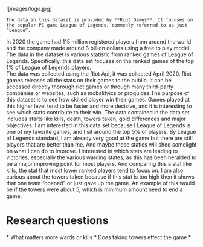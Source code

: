 ![images/logo.jpg]


    The data in this dataset is provided by **Riot Games**. It focuses on the popular PC game League of Legends, commonly referred to as just “League”.
In 2020 the game had 115 million registered players from around the world and the company made around 3 billion dollars using a free to play model. 
The data in the dataset is various statistic from ranked games of League of Legends.  Specifically, this data set focuses on the ranked games of the top 1% of League of Legends players.  
The data was collected using the Riot Api, it was collected April 2020. Riot games releases all the stats on their games to the public. It can be accessed directly thorough riot games or 
through many third-party companies or websites, such as mobalityics or proguides.The purpose of this dataset is to see how skilled player win their games. Games played at this higher level 
tend to be faster and more decisive, and it is interesting to see which stats contribute to their win. The data contained in the data set includes starts like kills, death,
towers taken, gold differences and major objectives. 
    I am interested in this data set because I League of Legends is one of my favorite games, and I sit around the top 5% of players. By League of Legends standard, I am already very
good at the game but there are still players that are better than me. And maybe these statics will shed somelight on what I can do to improve. I interested in which stats are leading to 
victories, especially the various warding states, as this has been heralded to be a major improving point for most players. And comparing this a stat like kills, the stat that most lower ranked players tend to 
focus on. I am also curious about the towers taken because if this stat is too high then it shows that one team “opened” or just gave up the game. An example of this would be if the towers were about 5,
which is minimum amount need to end a game.  

<h1>Research questions</h1>
* What matters more wards or kills
* Does taking towers effect the game
* 
